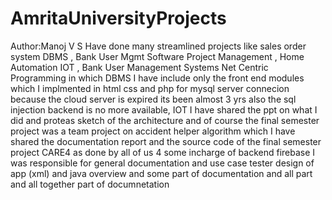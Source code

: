 # AmritaUniversityProjects

Author:Manoj V S
Have done many streamlined projects like sales order system DBMS , Bank User Mgmt Software Project Management , Home Automation IOT , Bank User Management Systems Net Centric Programming
in which DBMS I have include only the  front end modules which I implmented in html css and php for mysql server connecion because the cloud server is expired  its been almost 3 yrs also the sql injection backend is no more available, IOT I have shared the ppt on what I did
and proteas sketch of the architecture and of course the final semester project  was a team project on accident helper algorithm which I have shared the documentation report and the source code  of the final semester project CARE4 as done by all of us 4 some incharge of backend firebase I  was responsible for general documentation and use case tester design of  app (xml) and java overview and some part of documentation and all part and all together part of documnetation
